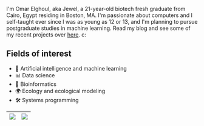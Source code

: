 I'm Omar Elghoul, aka Jewel, a 21-year-old biotech fresh graduate from Cairo, Egypt residing in Boston, MA. I'm passionate about computers and I self-taught ever since I was as young as 12 or 13, and I'm planning to pursue postgraduate studies in machine learning. Read my blog and see some of my recent projects over [here](https://jewelcodes.io/). c:

## Fields of interest
* 🧠 Artificial intelligence and machine learning
* 📊 Data science
* 🧬 Bioinformatics
* 🌍 Ecology and ecological modeling
* 🛠️ Systems programming

| <a href="#"><img src="https://github-readme-stats.vercel.app/api?username=jewelcodes&show_icons=true&theme=transparent&hide=prs,contribs&hide_border=true"></a> | <a href="#"><img src="https://github-readme-stats.vercel.app/api/top-langs/?username=jewelcodes&theme=transparent&layout=compact&hide_border=true"></a> |
| ----------- | ----------- |
